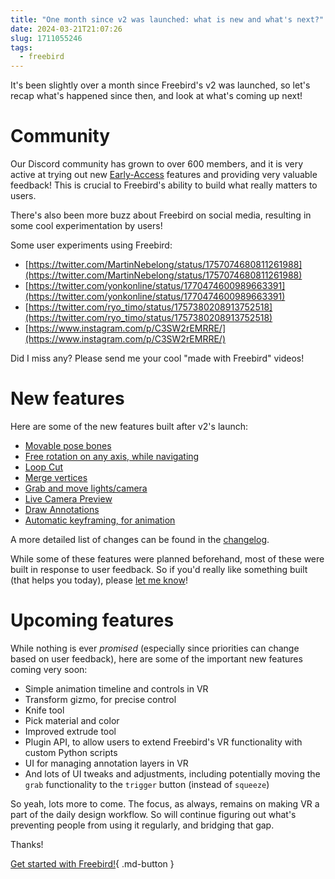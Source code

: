 ```yaml
---
title: "One month since v2 was launched: what is new and what's next?"
date: 2024-03-21T21:07:26
slug: 1711055246
tags:
  - freebird
---
```

It's been slightly over a month since Freebird's v2 was launched, so let's recap what's happened since then, and look at what's coming up next!

# Community
Our Discord community has grown to over 600 members, and it is very active at trying out new [Early-Access](https://freebirdxr.com/docs/early-access/) features and providing very valuable feedback! This is crucial to Freebird's ability to build what really matters to users.

There's also been more buzz about Freebird on social media, resulting in some cool experimentation by users!

Some user experiments using Freebird:

* [https://twitter.com/MartinNebelong/status/1757074680811261988](https://twitter.com/MartinNebelong/status/1757074680811261988)
* [https://twitter.com/yonkonline/status/1770474600989663391](https://twitter.com/yonkonline/status/1770474600989663391)
* [https://twitter.com/ryo_timo/status/1757380208913752518](https://twitter.com/ryo_timo/status/1757380208913752518)
* [https://www.instagram.com/p/C3SW2rEMRRE/](https://www.instagram.com/p/C3SW2rEMRRE/)

Did I miss any? Please send me your cool "made with Freebird" videos!

# New features
Here are some of the new features built after v2's launch:

* [Movable pose bones](https://twitter.com/freebirdxr/status/1770783846381826493)
* [Free rotation on any axis, while navigating](https://freebirdxr.com/docs/navigate/#lock-z-axis-rotation)
* [Loop Cut](https://freebirdxr.com/docs/edit/loopcut/)
* [Merge vertices](https://freebirdxr.com/docs/edit/merge/)
* [Grab and move lights/camera](https://twitter.com/freebirdxr/status/1767078306795631000)
* [Live Camera Preview](https://freebirdxr.com/docs/camera-preview/)
* [Draw Annotations](https://freebirdxr.com/docs/draw/strokes/#draw-annotations)
* [Automatic keyframing, for animation](https://freebirdxr.com/docs/auto-keyframe/)

A more detailed list of changes can be found in the [changelog](https://freebirdxr.com/releases/changelog/).

While some of these features were planned beforehand, most of these were built in response to user feedback. So if you'd really like something built (that helps you today), please [let me know](https://discord.gg/X6B4ZYEWSS)!

# Upcoming features
While nothing is ever *promised* (especially since priorities can change based on user feedback), here are some of the important new features coming very soon:

* Simple animation timeline and controls in VR
* Transform gizmo, for precise control
* Knife tool
* Pick material and color
* Improved extrude tool
* Plugin API, to allow users to extend Freebird's VR functionality with custom Python scripts
* UI for managing annotation layers in VR
* And lots of UI tweaks and adjustments, including potentially moving the `grab` functionality to the `trigger` button (instead of `squeeze`)

So yeah, lots more to come. The focus, as always, remains on making VR a part of the daily design workflow. So will continue figuring out what's preventing people from using it regularly, and bridging that gap.

Thanks!

[Get started with Freebird!](../../getting-started.md){ .md-button }